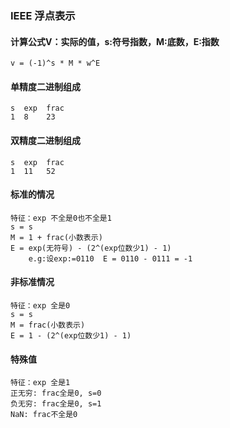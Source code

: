 ### IEEE 浮点表示

#### 计算公式V：实际的值，s:符号指数，M:底数，E:指数  
```
v = (-1)^s * M * w^E
```
#### 单精度二进制组成  
```
s  exp  frac  
1  8    23
```
#### 双精度二进制组成  
```
s  exp  frac  
1  11   52
```

#### 标准的情况
```
特征：exp 不全是0也不全是1
s = s
M = 1 + frac(小数表示)
E = exp(无符号) - (2^(exp位数少1) - 1)
    e.g:设exp:=0110  E = 0110 - 0111 = -1
```
#### 非标准情况
```
特征：exp 全是0
s = s
M = frac(小数表示)
E = 1 - (2^(exp位数少1) - 1)
```
#### 特殊值
```
特征：exp 全是1
正无穷: frac全是0, s=0
负无穷: frac全是0, s=1
NaN: frac不全是0
```